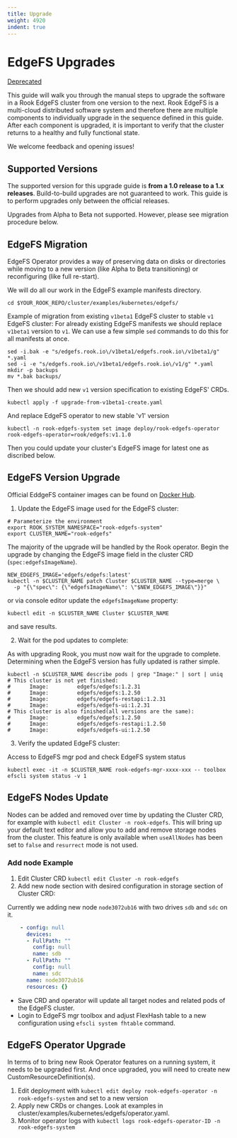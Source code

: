 ```yaml
---
title: Upgrade
weight: 4920
indent: true
---
```


# EdgeFS Upgrades

[Deprecated](https://github.com/rook/rook/issues/5823#issuecomment-703834989)

This guide will walk you through the manual steps to upgrade the software in a Rook EdgeFS cluster
from one version to the next. Rook EdgeFS is a multi-cloud distributed software system and
therefore there are multiple components to individually upgrade in the sequence defined in this
guide. After each component is upgraded, it is important to verify that the cluster returns to a
healthy and fully functional state.

We welcome feedback and opening issues!

## Supported Versions

The supported version for this upgrade guide is **from a 1.0 release to a 1.x releases**.
Build-to-build upgrades are not guaranteed to work. This guide is to perform upgrades only between
the official releases.

Upgrades from Alpha to Beta not supported. However, please see migration procedure below.

## EdgeFS Migration

EdgeFS Operator provides a way of preserving data on disks or directories while moving to a
new version (like Alpha to Beta transitioning) or reconfiguring (like full re-start).

We will do all our work in the EdgeFS example manifests directory.

```console
cd $YOUR_ROOK_REPO/cluster/examples/kubernetes/edgefs/
```

Example of migration from existing `v1beta1` EdgeFS cluster to stable `v1` EdgeFS cluster:
For already existing EdgeFS manifests we should replace `v1beta1` version to `v1`.
We can use a few simple `sed` commands to do this for all manifests at once.

```console
sed -i.bak -e "s/edgefs.rook.io\/v1beta1/edgefs.rook.io\/v1beta1/g" *.yaml
sed -i -e "s/edgefs.rook.io\/v1beta1/edgefs.rook.io\/v1/g" *.yaml
mkdir -p backups
mv *.bak backups/
```

Then we should add new `v1` version specification to existing EdgeFS' CRDs.

```console
kubectl apply -f upgrade-from-v1beta1-create.yaml
```

And replace EdgeFS operator to new stable 'v1' version

```console
kubectl -n rook-edgefs-system set image deploy/rook-edgefs-operator rook-edgefs-operator=rook/edgefs:v1.1.0
```

Then you could update your cluster's EdgeFS image for latest one as discribed below.

## EdgeFS Version Upgrade

Official EddgeFS container images can be found on [Docker Hub](https://hub.docker.com/r/edgefs/edgefs/tags).

1. Update the EdgeFS image used for the EdgeFS cluster:

```console
# Parameterize the environment
export ROOK_SYSTEM_NAMESPACE="rook-edgefs-system"
export CLUSTER_NAME="rook-edgefs"
```

The majority of the upgrade will be handled by the Rook operator. Begin the upgrade by changing the
EdgeFS image field in the cluster CRD (`spec:edgefsImageName`).

```console
NEW_EDGEFS_IMAGE='edgefs/edgefs:latest'
kubectl -n $CLUSTER_NAME patch Cluster $CLUSTER_NAME --type=merge \
  -p "{\"spec\": {\"edgefsImageName\": \"$NEW_EDGEFS_IMAGE\"}}"
```

or via console editor update the `edgefsImageName` property:

```console
kubectl edit -n $CLUSTER_NAME Cluster $CLUSTER_NAME
```

and save results.

2. Wait for the pod updates to complete:

As with upgrading Rook, you must now wait for the upgrade to complete. Determining when the EdgeFS
version has fully updated is rather simple.

```console
kubectl -n $CLUSTER_NAME describe pods | grep "Image:" | sort | uniq
# This cluster is not yet finished:
#      Image:         edgefs/edgefs:1.2.31
#      Image:         edgefs/edgefs:1.2.50
#      Image:         edgefs/edgefs-restapi:1.2.31
#      Image:         edgefs/edgefs-ui:1.2.31
# This cluster is also finished(all versions are the same):
#      Image:         edgefs/edgefs:1.2.50
#      Image:         edgefs/edgefs-restapi:1.2.50
#      Image:         edgefs/edgefs-ui:1.2.50
```

3. Verify the updated EdgeFS cluster:

Access to  EdgeFS mgr pod and check EdgeFS system status

```console
kubectl exec -it -n $CLUSTER_NAME rook-edgefs-mgr-xxxx-xxx -- toolbox
efscli system status -v 1
```

## EdgeFS Nodes Update

Nodes can be added and removed over time by updating the Cluster CRD, for example with `kubectl edit Cluster -n rook-edgefs`.
This will bring up your default text editor and allow you to add and remove storage nodes from the cluster.
This feature is only available when `useAllNodes` has been set to `false` and `resurrect` mode is not used.

### Add node Example

1. Edit Cluster CRD `kubectl edit Cluster -n rook-edgefs`
2. Add new node section with desired configuration in storage section of Cluster CRD:

Currently we adding new node `node3072ub16` with two drives `sdb` and `sdc` on it.

```yaml
    - config: null
      devices:
      - FullPath: ""
        config: null
        name: sdb
      - FullPath: ""
        config: null
        name: sdc
      name: node3072ub16
      resources: {}
```

* Save CRD and operator will update all target nodes and related pods of the EdgeFS cluster.
* Login to EdgeFS mgr toolbox and adjust FlexHash table to a new configuration using `efscli system fhtable` command.


## EdgeFS Operator Upgrade

In terms of to bring new Rook Operator features on a running system, it needs to be upgraded first.
And once upgraded, you will need to create new CustomResourceDefinition(s).

1. Edit deployment with `kubectl edit deploy rook-edgefs-operator -n rook-edgefs-system` and set to a new version
2. Apply new CRDs or changes. Look at examples in cluster/examples/kubernetes/edgefs/operator.yaml.
3. Monitor operator logs with `kubectl logs rook-edgefs-operator-ID -n rook-edgefs-system`
